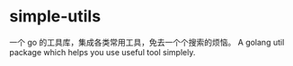 # simple-utils
一个 go 的工具库，集成各类常用工具，免去一个个搜索的烦恼。 A golang util package which helps you use useful tool simplely.  
